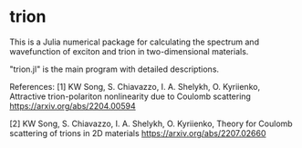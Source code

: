 # trion
This is a Julia numerical package for calculating the spectrum and wavefunction of exciton and trion in two-dimensional materials.

"trion.jl" is the main program with detailed descriptions.

References:
[1] KW Song, S. Chiavazzo, I. A. Shelykh, O. Kyriienko, Attractive trion-polariton nonlinearity due to Coulomb scattering
    https://arxiv.org/abs/2204.00594
    
[2] KW Song, S. Chiavazzo, I. A. Shelykh, O. Kyriienko, Theory for Coulomb scattering of trions in 2D materials 
    https://arxiv.org/abs/2207.02660
